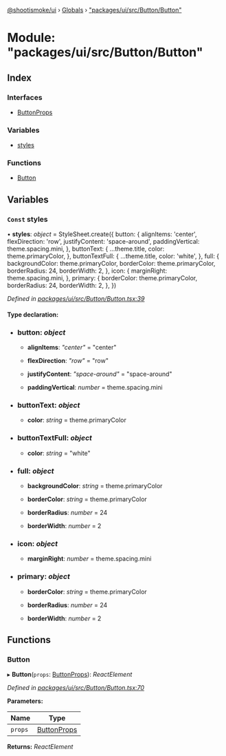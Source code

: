 [@shootismoke/ui](../README.md) › [Globals](../globals.md) › ["packages/ui/src/Button/Button"](_packages_ui_src_button_button_.md)

# Module: "packages/ui/src/Button/Button"

## Index

### Interfaces

* [ButtonProps](../interfaces/_packages_ui_src_button_button_.buttonprops.md)

### Variables

* [styles](_packages_ui_src_button_button_.md#const-styles)

### Functions

* [Button](_packages_ui_src_button_button_.md#button)

## Variables

### `Const` styles

• **styles**: *object* = StyleSheet.create({
	button: {
		alignItems: 'center',
		flexDirection: 'row',
		justifyContent: 'space-around',
		paddingVertical: theme.spacing.mini,
	},
	buttonText: {
		...theme.title,
		color: theme.primaryColor,
	},
	buttonTextFull: {
		...theme.title,
		color: 'white',
	},
	full: {
		backgroundColor: theme.primaryColor,
		borderColor: theme.primaryColor,
		borderRadius: 24,
		borderWidth: 2,
	},
	icon: {
		marginRight: theme.spacing.mini,
	},
	primary: {
		borderColor: theme.primaryColor,
		borderRadius: 24,
		borderWidth: 2,
	},
})

*Defined in [packages/ui/src/Button/Button.tsx:39](https://github.com/shootismoke/common/blob/29c80cb/packages/ui/src/Button/Button.tsx#L39)*

#### Type declaration:

* ### **button**: *object*

  * **alignItems**: *"center"* = "center"

  * **flexDirection**: *"row"* = "row"

  * **justifyContent**: *"space-around"* = "space-around"

  * **paddingVertical**: *number* = theme.spacing.mini

* ### **buttonText**: *object*

  * **color**: *string* = theme.primaryColor

* ### **buttonTextFull**: *object*

  * **color**: *string* = "white"

* ### **full**: *object*

  * **backgroundColor**: *string* = theme.primaryColor

  * **borderColor**: *string* = theme.primaryColor

  * **borderRadius**: *number* = 24

  * **borderWidth**: *number* = 2

* ### **icon**: *object*

  * **marginRight**: *number* = theme.spacing.mini

* ### **primary**: *object*

  * **borderColor**: *string* = theme.primaryColor

  * **borderRadius**: *number* = 24

  * **borderWidth**: *number* = 2

## Functions

###  Button

▸ **Button**(`props`: [ButtonProps](../interfaces/_packages_ui_src_button_button_.buttonprops.md)): *ReactElement*

*Defined in [packages/ui/src/Button/Button.tsx:70](https://github.com/shootismoke/common/blob/29c80cb/packages/ui/src/Button/Button.tsx#L70)*

**Parameters:**

Name | Type |
------ | ------ |
`props` | [ButtonProps](../interfaces/_packages_ui_src_button_button_.buttonprops.md) |

**Returns:** *ReactElement*
